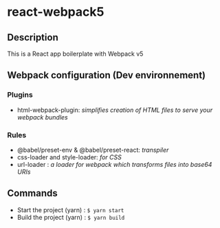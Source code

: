 # react-webpack5

## Description

This is a React app boilerplate with Webpack v5

## Webpack configuration (Dev environnement)

### Plugins

- html-webpack-plugin: _simplifies creation of HTML files to serve your webpack bundles_

### Rules

- @babel/preset-env & @babel/preset-react: _transpiler_
- css-loader and style-loader: _for CSS_
- url-loader : _a loader for webpack which transforms files into base64 URIs_

## Commands

- Start the project (yarn) : `$ yarn start`
- Build the project (yarn) : `$ yarn build`
